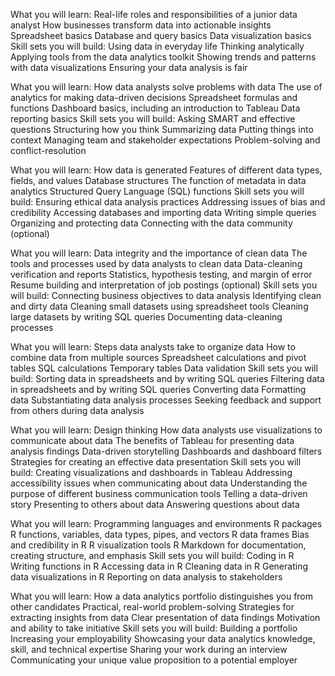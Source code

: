 What you will learn:
Real-life roles and responsibilities of a junior data analyst
How businesses transform data into actionable insights
Spreadsheet basics
Database and query basics
Data visualization basics
Skill sets you will build:
Using data in everyday life
Thinking analytically
Applying tools from the data analytics toolkit
Showing trends and patterns with data visualizations
Ensuring your data analysis is fair

What you will learn:
How data analysts solve problems with data
The use of analytics for making data-driven decisions
Spreadsheet formulas and functions
Dashboard basics, including an introduction to Tableau
Data reporting basics
Skill sets you will build:
Asking SMART and effective questions
Structuring how you think
Summarizing data
Putting things into context
Managing team and stakeholder expectations
Problem-solving and conflict-resolution

What you will learn:
How data is generated
Features of different data types, fields, and values
Database structures
The function of metadata in data analytics
Structured Query Language (SQL) functions
Skill sets you will build:
Ensuring ethical data analysis practices
Addressing issues of bias and credibility
Accessing databases and importing data
Writing simple queries
Organizing and protecting data
Connecting with the data community (optional)

What you will learn:
Data integrity and the importance of clean data
The tools and processes used by data analysts to clean data
Data-cleaning verification and reports
Statistics, hypothesis testing, and margin of error
Resume building and interpretation of job postings (optional)
Skill sets you will build:
Connecting business objectives to data analysis
Identifying clean and dirty data
Cleaning small datasets using spreadsheet tools
Cleaning large datasets by writing SQL queries
Documenting data-cleaning processes

What you will learn:
Steps data analysts take to organize data
How to combine data from multiple sources
Spreadsheet calculations and pivot tables
SQL calculations
Temporary tables
Data validation
Skill sets you will build:
Sorting data in spreadsheets and by writing SQL queries
Filtering data in spreadsheets and by writing SQL queries
Converting data
Formatting data
Substantiating data analysis processes
Seeking feedback and support from others during data analysis

What you will learn:
Design thinking
How data analysts use visualizations to communicate about data
The benefits of Tableau for presenting data analysis findings
Data-driven storytelling
Dashboards and dashboard filters
Strategies for creating an effective data presentation
Skill sets you will build:
Creating visualizations and dashboards in Tableau
Addressing accessibility issues when communicating about data
Understanding the purpose of different business communication tools
Telling a data-driven story
Presenting to others about data
Answering questions about data

What you will learn:
Programming languages and environments
R packages
R functions, variables, data types, pipes, and vectors
R data frames
Bias and credibility in R
R visualization tools
R Markdown for documentation, creating structure, and emphasis
Skill sets you will build:
Coding in R
Writing functions in R
Accessing data in R
Cleaning data in R
Generating data visualizations in R
Reporting on data analysis to stakeholders

What you will learn:
How a data analytics portfolio distinguishes you from other candidates
Practical, real-world problem-solving
Strategies for extracting insights from data
Clear presentation of data findings
Motivation and ability to take initiative
Skill sets you will build:
Building a portfolio
Increasing your employability
Showcasing your data analytics knowledge, skill, and technical expertise
Sharing your work during an interview
Communicating your unique value proposition to a potential employer